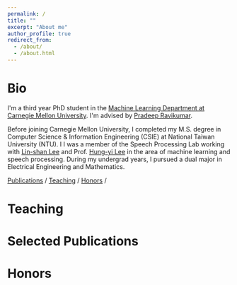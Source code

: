 ```yaml
---
permalink: /
title: ""
excerpt: "About me"
author_profile: true
redirect_from: 
  - /about/
  - /about.html
---
```




# Bio

I'm a third year PhD student in the [Machine Learning Department at Carnegie Mellon University](https://www.ml.cmu.edu/). I'm advised by [Pradeep Ravikumar](https://www.cs.cmu.edu/~pradeepr/).

Before joining Carnegie Mellon University, I completed my M.S. degree in Computer Science & Information Engineering (CSIE) at National Taiwan University (NTU). I I was a member of the Speech Processing Lab working with [Lin-shan Lee](http://speech.ee.ntu.edu.tw/previous_version/lslNew.htm) and Prof. [Hung-yi Lee](http://speech.ee.ntu.edu.tw/~tlkagk/) in the area of machine learning and speech processing. During my undergrad years, I pursued a dual major in Electrical Engineering and Mathematics.



[Publications](#publications) / [Teaching](#teaching) / [Honors](#honors) / 
<!-- 
/ [Talks](#Talks) 
-->
# Teaching

# Selected Publications


# Honors
